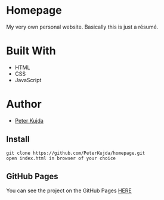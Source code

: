 # Homepage
My very own personal website. Basically this is just a résumé.

# Built With

* HTML
* CSS
* JavaScript

# Author

* [Peter Kujda](https://github.com/PeterKujda)

Install
-----------------
```
git clone https://github.com/PeterKujda/homepage.git
open index.html in browser of your choice
```

GitHub Pages
------------
You can see the project on the GitHub Pages [HERE](https://peterkujda.github.io/homepage/)
